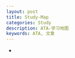 ```yaml
---
layout: post
title: Study-Map
categories: Study
description: ATA-学习地图
keywords: ATA, 文章
---
```


- [](https://www.atatech.org/articles/119625?spm=ata.13261165.0.0.400d51a2FcHVzV)
